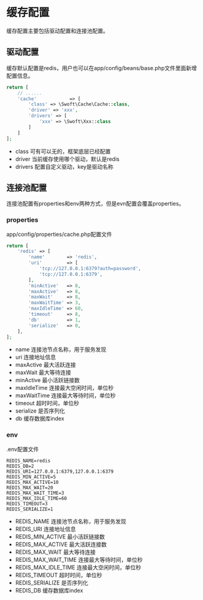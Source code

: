 # 缓存配置

缓存配置主要包括驱动配置和连接池配置。

## 驱动配置

缓存默认配置是redis，用户也可以在app/config/beans/base.php文件里面新增配置信息。

```php
return [
    // ......
    'cache'            => [
        'class' => \Swoft\Cache\Cache::class,
        'driver' => 'xxx',
        'drivers' => [
            'xxx' => \Swoft\Xxx::class
        ]
    ]
];
```

- class 可有可以无的，框架底层已经配置
- driver 当前缓存使用哪个驱动，默认是redis
- drivers 配置自定义驱动，key是驱动名称

## 连接池配置
连接池配置有properties和env两种方式，但是evn配置会覆盖properties。

### properties
app/config/properties/cache.php配置文件

```php
return [
    'redis' => [
        'name'        => 'redis',
        'uri'         => [
            'tcp://127.0.0.1:6379?auth=password',
            'tcp://127.0.0.1:6379',
        ],
        'minActive'   => 8,
        'maxActive'   => 8,
        'maxWait'     => 8,
        'maxWaitTime' => 3,
        'maxIdleTime' => 60,
        'timeout'     => 8,
        'db'          => 1,
        'serialize'   => 0,
    ],
];
```
- name 连接池节点名称，用于服务发现
- uri 连接地址信息
- maxActive 最大活跃连接
- maxWait 最大等待连接
- minActive 最小活跃链接数
- maxIdleTime 连接最大空闲时间，单位秒
- maxWaitTime 连接最大等待时间，单位秒
- timeout 超时时间，单位秒
- serialize 是否序列化
- db 缓存数据库index

### env

.env配置文件
```
REDIS_NAME=redis
REDIS_DB=2
REDIS_URI=127.0.0.1:6379,127.0.0.1:6379
REDIS_MIN_ACTIVE=5
REDIS_MAX_ACTIVE=10
REDIS_MAX_WAIT=20
REDIS_MAX_WAIT_TIME=3
REDIS_MAX_IDLE_TIME=60
REDIS_TIMEOUT=3
REDIS_SERIALIZE=1
```

- REDIS_NAME 连接池节点名称，用于服务发现
- REDIS_URI 连接地址信息
- REDIS_MIN_ACTIVE 最小活跃链接数
- REDIS_MAX_ACTIVE 最大活跃连接数
- REDIS_MAX_WAIT 最大等待连接
- REDIS_MAX_WAIT_TIME 连接最大等待时间，单位秒
- REDIS_MAX_IDLE_TIME 连接最大空闲时间，单位秒
- REDIS_TIMEOUT 超时时间，单位秒
- REDIS_SERIALIZE 是否序列化
- REDIS_DB 缓存数据库index


